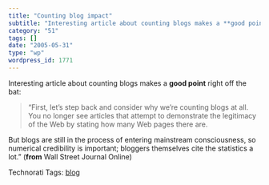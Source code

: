 ```yaml
---
title: "Counting blog impact"
subtitle: "Interesting article about counting blogs makes a **good point** right off the bat:"
category: "51"
tags: []
date: "2005-05-31"
type: "wp"
wordpress_id: 1771
---
```

Interesting article about counting blogs makes a **good point** right off the bat:

> “First, let’s step back and consider why we’re counting blogs at all. You no longer see articles that attempt to demonstrate the legitimacy of the Web by stating how many Web pages there are. 

But blogs are still in the process of entering mainstream consciousness, so numerical credibility is important; bloggers themselves cite the statistics a lot.” (**from** Wall Street Journal Online)

Technorati Tags: [blog](http://technorati.com/tag/blog)